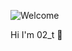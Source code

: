 
![Welcome](https://user-images.githubusercontent.com/93790398/195177107-f3fcf0a9-d881-4e1c-ad4e-ca889870a2b7.gif)

Hi I'm 02_t 👋
